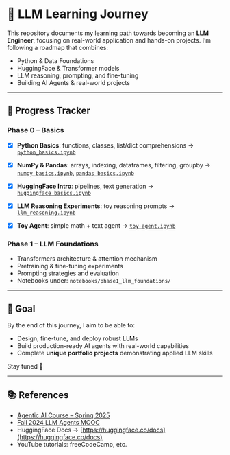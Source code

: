 # 🧠 LLM Learning Journey

This repository documents my learning path towards becoming an **LLM Engineer**, focusing on real-world application and hands-on projects.
I’m following a roadmap that combines:
- Python & Data Foundations
- HuggingFace & Transformer models
- LLM reasoning, prompting, and fine-tuning
- Building AI Agents & real-world projects

---

## 📅 Progress Tracker
### **Phase 0 – Basics**
- [x] **Python Basics**: functions, classes, list/dict comprehensions → [`python_basics.ipynb`](./notebooks/phase0_basics/python_basics.ipynb)  
- [x] **NumPy & Pandas**: arrays, indexing, dataframes, filtering, groupby → [`numpy_basics.ipynb`](./notebooks/phase0_basics/numpy_basics.ipynb), [`pandas_basics.ipynb`](./notebooks/phase0_basics/pandas_basics.ipynb)  
- [x] **HuggingFace Intro**: pipelines, text generation → [`huggingface_basics.ipynb`](./notebooks/phase0_basics/huggingface_basics.ipynb)
- [x] **LLM Reasoning Experiments**: toy reasoning prompts → [`llm_reasoning.ipynb`](./notebooks/phase0_basics/llm_reasoning.ipynb)  
- [x] **Toy Agent**: simple math + text agent → [`toy_agent.ipynb`](./notebooks/phase0_basics/toy_agent.ipynb)  
 

### **Phase 1 – LLM Foundations**
- Transformers architecture & attention mechanism  
- Pretraining & fine-tuning experiments  
- Prompting strategies and evaluation  
- Notebooks under: `notebooks/phase1_llm_foundations/`  

---

## 🌱 Goal
By the end of this journey, I aim to be able to:
- Design, fine-tune, and deploy robust LLMs  
- Build production-ready AI agents with real-world capabilities  
- Complete **unique portfolio projects** demonstrating applied LLM skills  

Stay tuned 🚀

---

## 📚 References
- [Agentic AI Course – Spring 2025](https://agenticai-learning.org/sp25)  
- [Fall 2024 LLM Agents MOOC](https://agenticai-learning.org/f24)  
- HuggingFace Docs → [https://huggingface.co/docs](https://huggingface.co/docs)  
- YouTube tutorials: freeCodeCamp, etc.  
